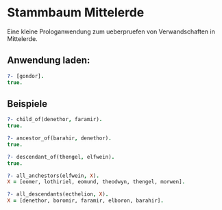 # Stammbaum Mittelerde
Eine kleine Prologanwendung zum ueberpruefen von Verwandschaften in Mittelerde.

## Anwendung laden:
```prolog
?- [gondor].
true.
```
## Beispiele
```prolog
?- child_of(denethor, faramir).
true.

?- ancestor_of(barahir, denethor).
true.

?- descendant_of(thengel, elfwein).
true.

?- all_anchestors(elfwein, X).
X = [eomer, lothiriel, eomund, theodwyn, thengel, morwen].

?- all_descendants(ecthelion, X).
X = [denethor, boromir, faramir, elboron, barahir].
```